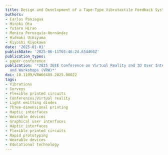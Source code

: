 ```yaml
---
title: Design and Development of a Tape-Type Vibrotactile Feedback System
authors:
- Carlos Paniagua
- Hiroki Ota
- Yutaro Hirao
- Monica Perusquía-Hernández
- Hideaki Uchiyama
- Kiyoshi Kiyokawa
date: '2025-01-01'
publishDate: '2025-06-11T05:46:24.654466Z'
publication_types:
- paper-conference
publication: '*2025 IEEE Conference on Virtual Reality and 3D User Interfaces Abstracts
  and Workshops (VRW)*'
doi: 10.1109/VRW66409.2025.00022
tags:
- Vibrations
- Surveys
- Flexible printed circuits
- Conferences;Virtual reality
- Light emitting diodes
- Three-dimensional printing
- Haptic interfaces
- Wearable devices
- Graphical user interfaces
- Haptic interfaces
- Flexible printed circuits
- Rapid prototyping
- Wearable devices
- Educational technology
---
```

